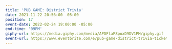 ```yaml
---
title: 'PUB GAME: District Trivia'
date: 2021-11-22 20:56:00 -05:00
position: 17
event-date: 2022-02-24 19:00:00 -05:00
end-time: '09PM'
giphy-url: https://media.giphy.com/media/APDFlaP8poxD9DV1PM/giphy.gif
event-url: https://www.eventbrite.com/e/pub-game-district-trivia-tickets-255490337477
---
```


